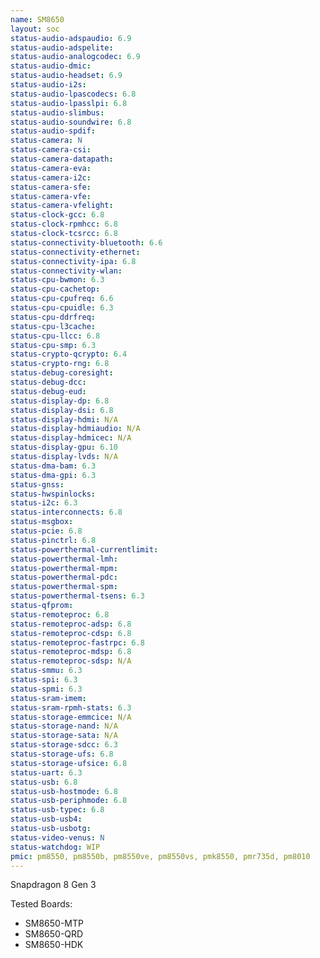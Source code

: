 ```yaml
---
name: SM8650
layout: soc
status-audio-adspaudio: 6.9
status-audio-adspelite:
status-audio-analogcodec: 6.9
status-audio-dmic:
status-audio-headset: 6.9
status-audio-i2s:
status-audio-lpascodecs: 6.8
status-audio-lpasslpi: 6.8
status-audio-slimbus:
status-audio-soundwire: 6.8
status-audio-spdif:
status-camera: N
status-camera-csi:
status-camera-datapath:
status-camera-eva:
status-camera-i2c:
status-camera-sfe:
status-camera-vfe:
status-camera-vfelight:
status-clock-gcc: 6.8
status-clock-rpmhcc: 6.8
status-clock-tcsrcc: 6.8
status-connectivity-bluetooth: 6.6
status-connectivity-ethernet:
status-connectivity-ipa: 6.8
status-connectivity-wlan:
status-cpu-bwmon: 6.3
status-cpu-cachetop:
status-cpu-cpufreq: 6.6
status-cpu-cpuidle: 6.3
status-cpu-ddrfreq:
status-cpu-l3cache:
status-cpu-llcc: 6.8
status-cpu-smp: 6.3
status-crypto-qcrypto: 6.4
status-crypto-rng: 6.8
status-debug-coresight:
status-debug-dcc:
status-debug-eud:
status-display-dp: 6.8
status-display-dsi: 6.8
status-display-hdmi: N/A
status-display-hdmiaudio: N/A
status-display-hdmicec: N/A
status-display-gpu: 6.10
status-display-lvds: N/A
status-dma-bam: 6.3
status-dma-gpi: 6.3
status-gnss:
status-hwspinlocks:
status-i2c: 6.3
status-interconnects: 6.8
status-msgbox:
status-pcie: 6.8
status-pinctrl: 6.8
status-powerthermal-currentlimit:
status-powerthermal-lmh:
status-powerthermal-mpm:
status-powerthermal-pdc:
status-powerthermal-spm:
status-powerthermal-tsens: 6.3
status-qfprom:
status-remoteproc: 6.8
status-remoteproc-adsp: 6.8
status-remoteproc-cdsp: 6.8
status-remoteproc-fastrpc: 6.8
status-remoteproc-mdsp: 6.8
status-remoteproc-sdsp: N/A
status-smmu: 6.3
status-spi: 6.3
status-spmi: 6.3
status-sram-imem:
status-sram-rpmh-stats: 6.3
status-storage-emmcice: N/A
status-storage-nand: N/A
status-storage-sata: N/A
status-storage-sdcc: 6.3
status-storage-ufs: 6.8
status-storage-ufsice: 6.8
status-uart: 6.3
status-usb: 6.8
status-usb-hostmode: 6.8
status-usb-periphmode: 6.8
status-usb-typec: 6.8
status-usb-usb4:
status-usb-usbotg:
status-video-venus: N
status-watchdog: WIP
pmic: pm8550, pm8550b, pm8550ve, pm8550vs, pmk8550, pmr735d, pm8010
---
```

Snapdragon 8 Gen 3

Tested Boards:
- SM8650-MTP
- SM8650-QRD
- SM8650-HDK
